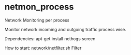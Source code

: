 # netmon_process
Network Monitoring per process

Monitor network incoming and outgoing traffic process wise.

Dependencies:
apt-get install nethogs screen

How to start:
network/netfilter.sh Filter




